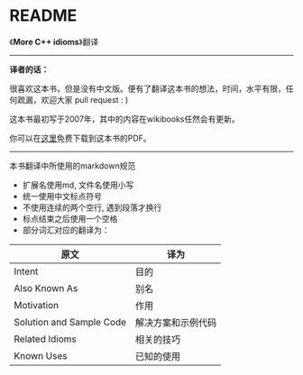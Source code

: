 # README

《**More C++ idioms**》翻译

---

**译者的话：**

很喜欢这本书，但是没有中文版。便有了翻译这本书的想法，时间，水平有限，任何疏漏，欢迎大家 pull request : )

这本书最初写于2007年，其中的内容在wikibooks任然会有更新。

你可以在[这里](https://en.wikibooks.org/wiki/More_C%2B%2B_Idioms)免费下载到这本书的PDF。

---

本书翻译中所使用的markdown规范
* 扩展名使用md, 文件名使用小写
* 统一使用中文标点符号
* 不使用连续的两个空行, 遇到段落才换行
* 标点结束之后使用一个空格
* 部分词汇对应的翻译为：

|原文 | 译为|
---- | ----
Intent | 目的
Also Known As | 别名
Motivation | 作用 
Solution and Sample Code | 解决方案和示例代码
Related Idioms | 相关的技巧
Known Uses | 已知的使用

